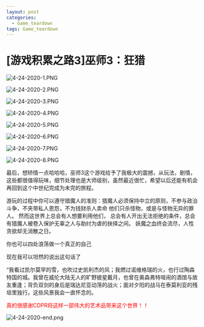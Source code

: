 ```yaml
---
layout: post
categories:
  - Game_teardown
tags: Game_teardown
---
```


# [游戏积累之路3]巫师3：狂猎



![4-24-2020-1.PNG](https://rpzoss.oss-cn-chengdu.aliyuncs.com/Public/4-24-2020-1.PNG)

![4-24-2020-2.PNG](https://rpzoss.oss-cn-chengdu.aliyuncs.com/Public/4-24-2020-2.PNG)

![4-24-2020-3.PNG](https://rpzoss.oss-cn-chengdu.aliyuncs.com/Public/4-24-2020-3.PNG)

![4-24-2020-4.PNG](https://rpzoss.oss-cn-chengdu.aliyuncs.com/Public/4-24-2020-4.PNG)

![4-24-2020-5.PNG](https://rpzoss.oss-cn-chengdu.aliyuncs.com/Public/4-24-2020-5.PNG)

![4-24-2020-6.PNG](https://rpzoss.oss-cn-chengdu.aliyuncs.com/Public/4-24-2020-6.PNG)

![4-24-2020-7.PNG](https://rpzoss.oss-cn-chengdu.aliyuncs.com/Public/4-24-2020-7.PNG)

![4-24-2020-8.PNG](https://rpzoss.oss-cn-chengdu.aliyuncs.com/Public/4-24-2020-8.PNG)

最后，想矫情一点哈哈哈，巫师3这个游戏给予了我极大的震撼，从玩法，剧情，这些都很值得玩味，细节处理也是大师级别，虽然最近很忙，希望以后还能有机会再回到这个中世纪完成为未完的旅程。

游玩的过程中你可以遵守猎魔人的准则：猎魔人必须保持中立的原则，不参与政治斗争，不夹带私人恩怨，不为钱财杀人卖命 他们只杀怪物，或是与怪物无异的罪人。 然而这世界上总会有人想要利用他们， 总会有人开出无法拒绝的条件，总会有猎魔人被卷入保护无辜之人与助纣为虐的抉择之间。 妖魔之血终会流尽，人性贪欲却无消散之日。

你也可以四处浪荡做一个真正的自己

现在我可以坦然的说出这句话了

“我看过凯尔莫罕的雪，也吹过史凯利杰的风；我燃过诺维格瑞的火，也行过陶森特国的城。我曾在威伦大陆无人的旷野披星戴月，也曾在奥森弗特喧闹的酒馆与故友重逢；背负双剑的身后是瑞达尼亚动荡的战火；面对夕阳的战马在泰莫利亚的残垣里独行。这些风景我会一直怀念的。

<font color="red"> 真的很感谢CDPR将这样一部伟大的艺术品带来这个世界！！</font>

![4-24-2020-end.png](https://rpzoss.oss-cn-chengdu.aliyuncs.com/Public/4-24-2020-end.png)